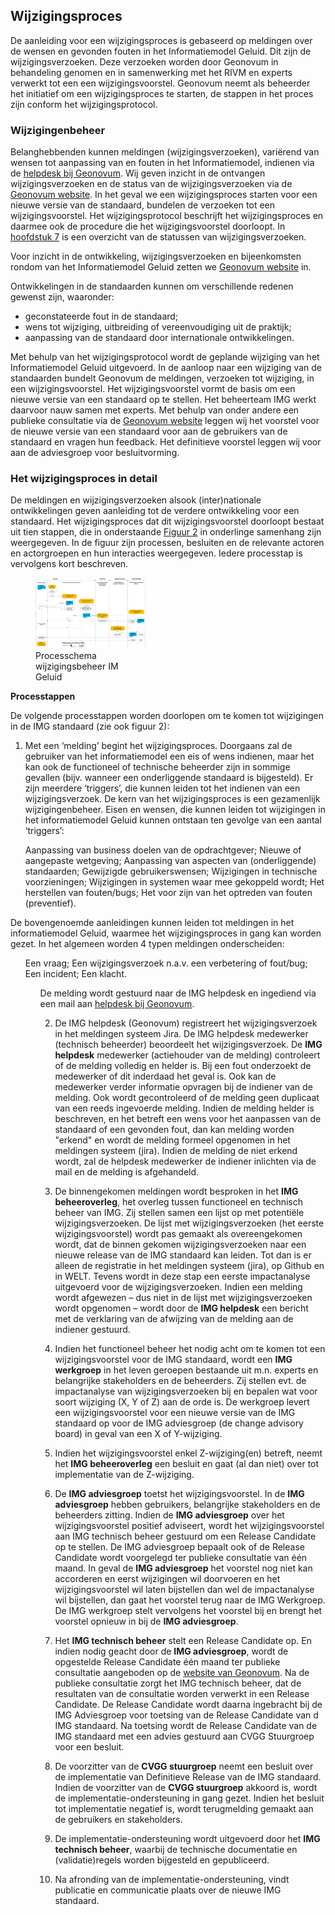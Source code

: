 ## Wijzigingsproces

De aanleiding voor een wijzigingsproces is gebaseerd op meldingen over de wensen en gevonden fouten in het Informatiemodel Geluid. Dit zijn de wijzigingsverzoeken. Deze verzoeken worden door Geonovum in behandeling genomen en in samenwerking met het RIVM en experts verwerkt tot een een wijzigingsvoorstel. Geonovum neemt als beheerder het initiatief om een wijzigingsproces te starten, de stappen in het proces zijn conform het wijzigingsprotocol.

### Wijzigingenbeheer

Belanghebbenden kunnen meldingen (wijzigingsverzoeken), variërend van wensen tot aanpassing van en fouten in het Informatiemodel, indienen via de <a href='mailto:img@geonovum.nl' target='_blank'>helpdesk bij Geonovum</a>. Wij geven inzicht in de ontvangen wijzigingsverzoeken en de status van de wijzigingsverzoeken via de <a href='https://www.geonovum.nl/geo-standaarden/meldingen' target='_blank'>Geonovum website</a>. In het geval we een wijzigingsproces starten voor een nieuwe versie van de standaard, bundelen de verzoeken tot een wijzigingsvoorstel. Het wijzigingsprotocol beschrijft het wijzigingsproces en daarmee ook de procedure die het wijzigingsvoorstel doorloopt. In <a href='#overzicht-status-van-wijzigingsverzoeken'>hoofdstuk 7<a></a> is een overzicht van de statussen van wijzigingsverzoeken.

Voor inzicht in de ontwikkeling, wijzigingsverzoeken en bijeenkomsten rondom van het Informatiemodel Geluid zetten we <a href='https://www.geonovum.nl/geo-standaarden/informatiemodel-geluid' target='_blank'>Geonovum website</a> in.

Ontwikkelingen in de standaarden kunnen om verschillende redenen gewenst zijn, waaronder:

<ul>

<li>geconstateerde fout in de standaard;</li>

<li>wens tot wijziging, uitbreiding of vereenvoudiging uit de praktijk;</li>

<li>aanpassing van de standaard door internationale ontwikkelingen.</li>

</ul>

Met behulp van het wijzigingsprotocol wordt de geplande wijziging van het Informatiemodel Geluid uitgevoerd. In de aanloop naar een wijziging van de standaarden bundelt Geonovum de meldingen, verzoeken tot wijziging, in een wijzigingsvoorstel. Het wijzigingsvoorstel vormt de basis om een nieuwe versie van een standaard op te stellen. Het beheerteam IMG werkt daarvoor nauw samen met experts. Met behulp van onder andere een publieke consultatie via de <a href='https://www.geonovum.nl/geo-standaarden/informatiemodel-geluid' target='_blank'>Geonovum website</a> leggen wij het voorstel voor de nieuwe versie van een standaard voor aan de gebruikers van de standaard en vragen hun feedback. Het definitieve voorstel leggen wij voor aan de adviesgroep voor besluitvorming.

### Het wijzigingsproces in detail

De meldingen en wijzigingsverzoeken alsook (inter)nationale ontwikkelingen geven aanleiding tot de verdere ontwikkeling voor een standaard. Het wijzigingsproces dat dit wijzigingsvoorstel doorloopt bestaat uit tien stappen, die in onderstaande <a href='#_Ref503260625'>Figuur 2<a></a> in onderlinge samenhang zijn weergegeven. In de figuur zijn processen, besluiten en de relevante actoren en actorgroepen en hun interacties weergegeven. Iedere processtap is vervolgens kort beschreven.

<figure style='width: 35%;'><a name='_Ref503260625'></a><img src='media/image5.png' alt='media/image5.png'></img>
<figcaption><a name='_Ref503260625'></a>Processchema wijzigingsbeheer IM Geluid</figcaption></figure>


**Processtappen**

De volgende processtappen worden doorlopen om te komen tot wijzigingen in de IMG standaard (zie ook figuur 2): 

1. Met een ‘melding’ begint het wijzigingsproces. Doorgaans zal de gebruiker van het informatiemodel een eis of wens indienen, maar het kan ook de functioneel of technische beheerder zijn in sommige gevallen (bijv. wanneer een onderliggende standaard is bijgesteld). Er zijn meerdere ‘triggers’, die kunnen leiden tot het indienen van een wijzigingsverzoek. De kern van het wijzigingsproces is een gezamenlijk wijzigingenbeheer. Eisen en wensen, die kunnen leiden tot  wijzigingen in het informatiemodel Geluid kunnen ontstaan ten gevolge van een aantal ‘triggers’: 

<ul>

</li>Aanpassing van business doelen van de opdrachtgever;</li>
</li>Nieuwe of aangepaste wetgeving;</li>
</li>Aanpassing van aspecten van (onderliggende) standaarden;</li>
</li>Gewijzigde gebruikerswensen;</li>
</li>Wijzigingen in technische voorzieningen;</li> 
</li>Wijzigingen in systemen waar mee gekoppeld wordt;</li> 
</li>Het herstellen van fouten/bugs;</li>
</li>Het voor zijn van het optreden van fouten (preventief).</li>

</ul>

De bovengenoemde aanleidingen kunnen leiden tot meldingen in het informatiemodel Geluid, waarmee het wijzigingsproces in gang kan worden gezet. In het algemeen worden 4 typen meldingen onderscheiden:

<ul>

</li>Een vraag;</li>
</li>Een wijzigingsverzoek n.a.v. een verbetering of fout/bug;</li>
</li>Een incident;</li>
</li>Een klacht.</li>

<ul>

De melding wordt gestuurd naar de IMG helpdesk en ingediend via een mail aan <a href='mailto:img@geonovum.nl' target='_blank'>helpdesk bij Geonovum</a>. 

2. De IMG helpdesk (Geonovum) registreert het wijzigingsverzoek in het meldingen systeem Jira. De IMG helpdesk medewerker (technisch beheerder) beoordeelt het wijzigingsverzoek. De **IMG helpdesk** medewerker (actiehouder van de melding) controleert of de melding volledig en helder is. Bij een fout onderzoekt de medewerker of dit inderdaad het geval is. Ook kan de medewerker verder informatie opvragen bij de indiener van de melding. Ook wordt gecontroleerd of de melding geen duplicaat van een reeds ingevoerde melding. Indien de melding helder is beschreven, en het betreft een wens voor het aanpassen van de standaard of een gevonden fout, dan kan melding worden "erkend" en wordt de melding formeel opgenomen in het meldingen systeem (jira). Indien de melding de niet erkend wordt, zal de helpdesk medewerker de indiener inlichten via de mail en de melding is afgehandeld.  

3. De binnengekomen meldingen wordt besproken in het **IMG beheeroverleg**, het overleg tussen functioneel en technisch beheer van IMG. Zij stellen samen een lijst op met potentiële wijzigingsverzoeken. De lijst met wijzigingsverzoeken (het eerste wijzigingsvoorstel) wordt pas gemaakt als overeengekomen wordt, dat de binnen gekomen wijzigingsverzoeken naar een nieuwe release van de IMG standaard kan leiden. Tot dan is er alleen de registratie in het meldingen systeem (jira), op Github en in WELT. Tevens wordt in deze stap een eerste impactanalyse uitgevoerd voor de wijzigingsverzoeken. 
Indien een melding wordt afgewezen – dus niet in de lijst met wijzigingsverzoeken wordt opgenomen – wordt door de **IMG helpdesk** een bericht met de verklaring van de afwijzing van de melding aan de indiener gestuurd. 

4. Indien het functioneel beheer het nodig acht om te komen tot een wijzigingsvoorstel voor de IMG standaard, wordt een **IMG werkgroep** in het leven geroepen bestaande uit m.n. experts en belangrijke stakeholders en de beheerders. Zij stellen evt. de impactanalyse van wijzigingsverzoeken bij en bepalen wat voor soort wijziging (X, Y of Z) aan de orde is. De werkgroep levert een wijzigingsvoorstel voor een nieuwe versie van de IMG standaard op voor de IMG adviesgroep (de change advisory board) in geval van een X of Y-wijziging. 

5. Indien het wijzigingsvoorstel enkel Z-wijziging(en) betreft, neemt het **IMG beheeroverleg** een besluit en gaat (al dan niet) over tot implementatie van de Z-wijziging.  

6. De **IMG adviesgroep** toetst het wijzigingsvoorstel. In de **IMG adviesgroep** hebben gebruikers, belangrijke stakeholders en de beheerders zitting. Indien de **IMG adviesgroep** over het wijzigingsvoorstel positief adviseert, wordt het wijzigingsvoorstel aan IMG technisch beheer gestuurd om een Release Candidate op te stellen. De IMG adviesgroep bepaalt ook of de Release Candidate wordt voorgelegd ter publieke consultatie van één maand. 
In geval de **IMG adviesgroep** het voorstel nog niet kan accorderen en eerst wijzigingen wil doorvoeren en het wijzigingsvoorstel wil laten bijstellen dan wel de impactanalyse wil bijstellen, dan gaat het voorstel terug naar de IMG Werkgroep. De IMG werkgroep stelt vervolgens het voorstel bij en brengt het voorstel opnieuw in bij de **IMG adviesgroep**. 

7. Het **IMG technisch beheer** stelt een Release Candidate op. En indien nodig geacht door de **IMG adviesgroep**, wordt de opgestelde Release Candidate één maand ter publieke consultatie aangeboden op de [website van Geonovum](https://www.geonovum.nl/geo-standaarden/informatiemodel-geluid). Na de publieke consultatie zorgt het IMG technisch beheer, dat de resultaten van de consultatie worden verwerkt in een Release Candidate. De Release Candidate wordt daarna ingebracht bij de IMG Adviesgroep voor toetsing van de Release Candidate van d IMG standaard. Na toetsing wordt de Release Candidate van de IMG standaard met een advies gestuurd aan CVGG Stuurgroep voor een besluit.   

8.  De voorzitter van de **CVGG stuurgroep** neemt een besluit over de implementatie van Definitieve Release van de IMG standaard. Indien de voorzitter van de **CVGG stuurgroep** akkoord is, wordt de implementatie-ondersteuning in gang gezet. Indien het besluit tot implementatie negatief is, wordt terugmelding gemaakt aan de gebruikers en stakeholders.

9. De implementatie-ondersteuning wordt uitgevoerd door het **IMG technisch beheer**, waarbij de technische documentatie en (validatie)regels worden bijgesteld en gepubliceerd. 

10. Na afronding van de implementatie-ondersteuning, vindt publicatie en communicatie plaats over de nieuwe IMG standaard.  



